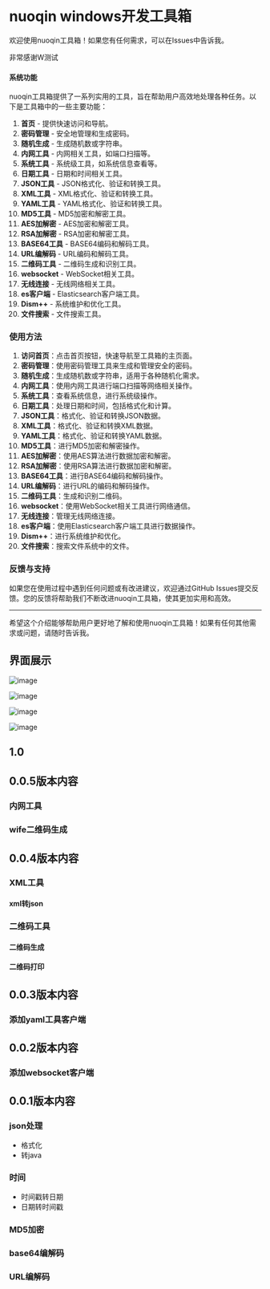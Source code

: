 # nuoqin windows开发工具箱
欢迎使用nuoqin工具箱！如果您有任何需求，可以在Issues中告诉我。

非常感谢W测试

#### 系统功能

nuoqin工具箱提供了一系列实用的工具，旨在帮助用户高效地处理各种任务。以下是工具箱中的一些主要功能：

1. **首页** - 提供快速访问和导航。
2. **密码管理** - 安全地管理和生成密码。
3. **随机生成** - 生成随机数或字符串。
4. **内网工具** - 内网相关工具，如端口扫描等。
5. **系统工具** - 系统级工具，如系统信息查看等。
6. **日期工具** - 日期和时间相关工具。
7. **JSON工具** - JSON格式化、验证和转换工具。
8. **XML工具** - XML格式化、验证和转换工具。
9. **YAML工具** - YAML格式化、验证和转换工具。
10. **MD5工具** - MD5加密和解密工具。
11. **AES加解密** - AES加密和解密工具。
12. **RSA加解密** - RSA加密和解密工具。
13. **BASE64工具** - BASE64编码和解码工具。
14. **URL编解码** - URL编码和解码工具。
15. **二维码工具** - 二维码生成和识别工具。
16. **websocket** - WebSocket相关工具。
17. **无线连接** - 无线网络相关工具。
18. **es客户端** - Elasticsearch客户端工具。
19. **Dism++** - 系统维护和优化工具。
20. **文件搜索** - 文件搜索工具。


### 使用方法

1. **访问首页**：点击首页按钮，快速导航至工具箱的主页面。
2. **密码管理**：使用密码管理工具来生成和管理安全的密码。
3. **随机生成**：生成随机数或字符串，适用于各种随机化需求。
4. **内网工具**：使用内网工具进行端口扫描等网络相关操作。
5. **系统工具**：查看系统信息，进行系统级操作。
6. **日期工具**：处理日期和时间，包括格式化和计算。
7. **JSON工具**：格式化、验证和转换JSON数据。
8. **XML工具**：格式化、验证和转换XML数据。
9. **YAML工具**：格式化、验证和转换YAML数据。
10. **MD5工具**：进行MD5加密和解密操作。
11. **AES加解密**：使用AES算法进行数据加密和解密。
12. **RSA加解密**：使用RSA算法进行数据加密和解密。
13. **BASE64工具**：进行BASE64编码和解码操作。
14. **URL编解码**：进行URL的编码和解码操作。
15. **二维码工具**：生成和识别二维码。
16. **websocket**：使用WebSocket相关工具进行网络通信。
17. **无线连接**：管理无线网络连接。
18. **es客户端**：使用Elasticsearch客户端工具进行数据操作。
19. **Dism++**：进行系统维护和优化。
20. **文件搜索**：搜索文件系统中的文件。

### 反馈与支持

如果您在使用过程中遇到任何问题或有改进建议，欢迎通过GitHub Issues提交反馈。您的反馈将帮助我们不断改进nuoqin工具箱，使其更加实用和高效。

---
希望这个介绍能够帮助用户更好地了解和使用nuoqin工具箱！如果有任何其他需求或问题，请随时告诉我。

## 界面展示
![image](https://github.com/user-attachments/assets/5470c918-372d-4271-9316-1e02c5f01228)

![image](https://github.com/user-attachments/assets/2c27e6b3-4b23-4077-a622-e4fcd59d9b72)

![image](https://github.com/user-attachments/assets/1a643b87-a678-4382-b46f-415a52ad74f4)

![image](https://github.com/user-attachments/assets/e5d359e8-cbef-4b73-9a90-ba95417854b1)

## 1.0


## 0.0.5版本内容
### 内网工具
### wife二维码生成

## 0.0.4版本内容
### XML工具
#### xml转json
### 二维码工具
#### 二维码生成
#### 二维码打印

## 0.0.3版本内容
### 添加yaml工具客户端

## 0.0.2版本内容
### 添加websocket客户端

## 0.0.1版本内容
### json处理
* 格式化
* 转java
### 时间
* 时间戳转日期
* 日期转时间戳
### MD5加密
### base64编解码
### URL编解码
